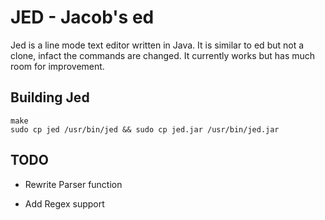 # JED - Jacob's ed

Jed is a line mode text editor written in Java. It is similar to ed but not a clone, infact the commands are changed. It currently works but has much room for improvement.

## Building Jed

```
make
sudo cp jed /usr/bin/jed && sudo cp jed.jar /usr/bin/jed.jar
```

## TODO

- Rewrite Parser function

- Add Regex support